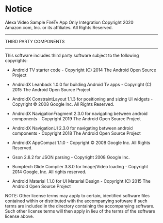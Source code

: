# Notice

Alexa Video Sample FireTv App Only Integration
Copyright 2020 Amazon.com, Inc. or its affiliates. All Rights Reserved.

******************************
THIRD PARTY COMPONENTS
******************************

This software includes third party software subject to the following copyrights:

* Android TV starter code - Copyright (C) 2014 The Android Open Source Project

* AndroidX Leanback 1.0.0 for building Android Tv apps  - Copyright (C) 2015 The Android Open Source Project

* AndroidX ConstraintLayout 1.1.3 for positioning and sizing UI widgets - Copyright © 2008 Google Inc. All Rights Reserved.

* AndroidX NavigationFragment 2.3.0 for navigating between android components - Copyright 2019 The Android Open Source Project

* AndroidX NavigationUI 2.3.0 for navigating between android components - Copyright 2018 The Android Open Source Project

* AndroidX AppCompat 1.1.0 - Copyright © 2008 Google Inc. All Rights Reserved.

* Gson 2.8.2 for JSON parsing - Copyright 2008 Google Inc.

* Bumptech Glide Compiler 3.8.0 for Image/Video loading - Copyright 2014 Google, Inc. All rights reserved.

* Android Material 1.1.0 for UI Material Design - Copyright (C) 2015 The Android Open Source Project

NOTE: Other license terms may apply to certain, identified software files contained within or distributed with the accompanying software if such terms are included in the directory containing the accompanying software. Such other license terms will then apply in lieu of the terms of the software license above.